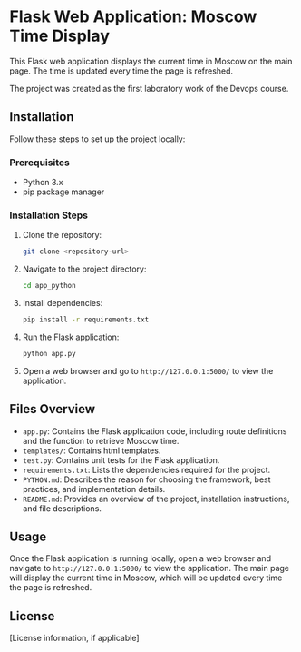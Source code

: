 # Flask Web Application: Moscow Time Display

This Flask web application displays the current time in Moscow on the main page. The time is updated every time the page is refreshed.

The project was created as the first laboratory work of the Devops course.

## Installation

Follow these steps to set up the project locally:

### Prerequisites

- Python 3.x
- pip package manager

### Installation Steps

1. Clone the repository:

    ```bash
    git clone <repository-url>
    ```

2. Navigate to the project directory:

    ```bash
    cd app_python
    ```

3. Install dependencies:

    ```bash
    pip install -r requirements.txt
    ```

4. Run the Flask application:

    ```bash
    python app.py
    ```

5. Open a web browser and go to `http://127.0.0.1:5000/` to view the application.

## Files Overview

- `app.py`: Contains the Flask application code, including route definitions and the function to retrieve Moscow time.
- `templates/`: Contains html templates.
- `test.py`: Contains unit tests for the Flask application.
- `requirements.txt`: Lists the dependencies required for the project.
- `PYTHON.md`: Describes the reason for choosing the framework, best practices, and implementation details.
- `README.md`: Provides an overview of the project, installation instructions, and file descriptions.

## Usage

Once the Flask application is running locally, open a web browser and navigate to `http://127.0.0.1:5000/` to view the application. The main page will display the current time in Moscow, which will be updated every time the page is refreshed.

## License

[License information, if applicable]


